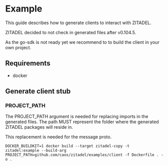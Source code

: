 # Example

This guide describes how to generate clients to interact with ZITADEL.

ZITADEL decided to not check in generated files after v0.104.5.

As the go-sdk is not ready yet we recommend to to build the client in your own project.

## Requirements

 - docker

## Generate client stub

### PROJECT_PATH

The PROJECT_PATH argument is needed for replacing imports in the generated files.
The path MUST represent the folder where the generated ZITADEL packages will reside in.

This replacement is needed for the message proto.

`DOCKER_BUILDKIT=1 docker build --target zitadel-copy -t zitadel:example --build-arg PROJECT_PATH=github.com/caos/zitadel/examples/client -f Dockerfile . -o .`